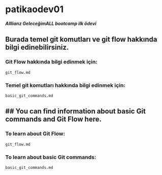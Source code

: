 # patikaodev01

***Alllianz GeleceğimALL bootcamp ilk ödevi***
## Burada temel git komutları ve git flow hakkında bilgi edinebilirsiniz.

### Git Flow hakkında bilgi edinmek için:
`git_flow.md`

### Temel git komutları hakkında bilgi edinmek için:
`basic_git_commands.md`

## ## You can find information about basic Git commands and Git Flow here.
### To learn about Git Flow:
`git_flow.md`
### To learn about basic Git commands:
`basic_git_commands.md`
